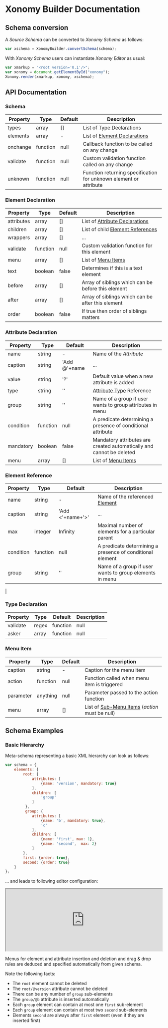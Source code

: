 # Xonomy Builder Documentation

## Schema conversion

A *Source Schema* can be converted to *Xonomy Schema* as follows:

```js
var xschema = XonomyBuilder.convertSchema(schema);
```

With *Xonomy Schema* users can instantiate *Xonomy Editor* as usual:

```js
var xmarkup = "<root version='0.1'/>";
var xonomy = document.getElementById("xonomy");
Xonomy.render(xmarkup, xonomy, xschema);
```

## API Documentation

### Schema

| Property   | Type   | Default | Description |
| -------- | -------- | ------- | ----------- |
| types    | array    | []      | List of [Type Declarations](#type-declaration) |
| elements | array    | -       | List of [Element Declarations](#element-declaration) |
| onchange | function | null    | Callback function to be called on any change |
| validate | function | null    | Custom validation function called on any change  |
| unknown  | function | null    | Function returning specification for unknown element or attribute |

### Element Declaration

| Property   | Type     | Default | Description |
| ---------- | -------- | ------- | ----------- |
| attributes | array    | []      | List of [Attribute Declarations](#attribute-declaration) |
| children   | array    | []      | List of child [Element References](#element-reference) |
| wrappers   | array    | []      | ... | 
| validate   | function | null    | Custom validation function for this element |
| menu       | array    | []      | List of [Menu Items](#menu-item) |
| text       | boolean  | false   | Determines if this is a text element |
| before     | array    | []      | Array of siblings which can be before this element |
| after      | array    | []      | Array of siblings which can be after this element |
| order      | boolean  | false   | If true then order of siblings matters |

### Attribute Declaration

| Property   | Type     | Default      | Description |
| ---------- | -------- | ------------ | ----------- |
| name       | string   | -            | Name of the *Attribute* |
| caption    | string   | 'Add @'+name | ... |
| value      | string   | '?'          | Default value when a new attribute is added |
| type       | string   | ''           | [Attribute Type](#type-declaration) Reference |
| group      | string   | ''           | Name of a group if user wants to group attributes in menu |
| condition  | function | null         | A predicate determining a presence of conditional attribute  |
| mandatory  | boolean  | false        | Mandatory attributes are created automatically and cannot be deleted |
| menu       | array    | []           | List of [Menu Items](#menu-item) |

### Element Reference

| Property   | Type     | Default          | Description |
| ---------- | -------- | ---------------- | ----------- |
| name       | string   | -                | Name of the referenced [Element](#element-declaration) |
| caption    | string   | 'Add <'+name+'>' | ... |
| max        | integer  | Infinity         | Maximal number of elements for a particular parent |
| condition  | function | null             | A predicate determining a presence of conditional element |
| group      | string   | ''               | Name of a group if user wants to group elements in menu |
| 

### Type Declaration

| Property   | Type           | Default | Description |
| ---------- | -------------- | ------- | ----------- |
| validate   | regex|function | null    | Custom regular expression or function validating attribute value |
| asker      | array|function | null    | Array of valid options or a custom asker function |

### Menu Item

| Property   | Type     | Default | Description |
| ---------- | -------- | ------- | ----------- |
| caption    | string   | -       | Caption for the menu item |
| action     | function | null    | Function called when menu item is triggered  |
| parameter  | anything | null    | Parameter passed to the action function |
| menu       | array    | []      | List of [Sub-Menu Items](#menu-item) (*action* must be null) |

## Schema Examples

### Basic Hierarchy

Meta-schema representing a basic XML hierarchy can look as follows:

```js
var schema = {
    elements: {  
        root: {
            attributes: [
                {name: 'version', mandatory: true}
            ],
            children: [
                'group'
            ]
         },
         group: {
            attributes: [
                {name: 'b', mandatory: true},
                'c'
            ],
            children: [
                {name: 'first', max: 1},
                {name: 'second',  max: 2}
            ]
        },
        first: {order: true},
        second: {order: true}
    }
};
```

... and leads to following editor configuration:

<iframe src="https://rawgit.com/filodej/xonomy-builder/master/examples/basic/index.html" 
		width="100%" height="200px" style="background-color:#f6f8fa;">&nbsp;</iframe>

Menus for element and attribute insertion and deletion and drag & drop rules are deduced 
and specified automatically from given schema.

Note the following facts:

- The `root` element cannot be deleted
- The `root/@version` attribute cannot be deleted
- There can be any number of `group` sub-elements
- The `group/@b` attribute is inserted automatically
- Each `group` element can contain at most one `first` sub-element
- Each `group` element can contain at most two `second` sub-elements
- Elements `second` are always after `first` element (even if they are inserted first)

